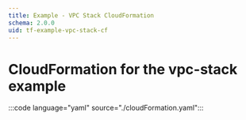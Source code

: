 ```yaml
---
title: Example - VPC Stack CloudFormation
schema: 2.0.0
uid: tf-example-vpc-stack-cf
---
```

# CloudFormation for the vpc-stack example

:::code language="yaml" source="./cloudFormation.yaml":::